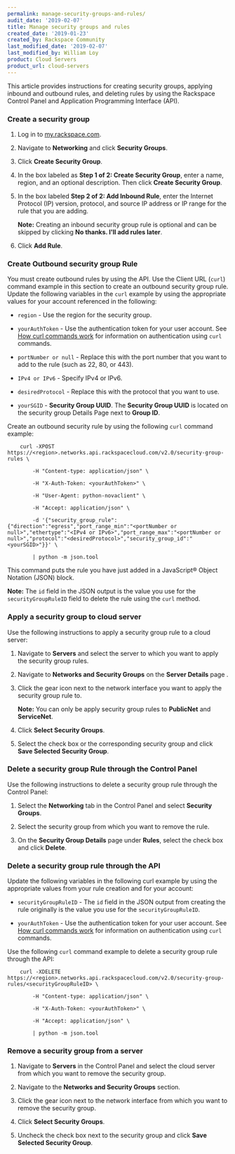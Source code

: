 ```yaml
---
permalink: manage-security-groups-and-rules/
audit_date: '2019-02-07'
title: Manage security groups and rules
created_date: '2019-01-23'
created_by: Rackspace Community
last_modified_date: '2019-02-07'
last_modified_by: William Loy
product: Cloud Servers
product_url: cloud-servers
---
```


This article provides instructions for creating security groups, applying inbound and outbound rules, and deleting rules by using the Rackspace Control Panel and Application Programming Interface (API).

### Create a security group

1. Log in to [my.rackspace.com](https://my.rackspace.com).

2.  Navigate to **Networking** and click **Security Groups**.

3.  Click **Create Security Group**.

4.  In the box labeled as **Step 1 of 2: Create Security Group**, enter a name, region, and an optional description. Then click **Create Security Group**.

5. In the box labeled **Step 2 of 2: Add Inbound Rule**, enter the Internet Protocol (IP) version, protocol, and source IP address or IP range for the rule that you are adding.

    **Note:** Creating an inbound security group rule is optional and can be skipped by clicking **No thanks. I'll add rules later**.

6. Click **Add Rule**.

### Create Outbound security group Rule

You must create outbound rules by using the API. Use the Client URL (`curl`) command example in this section to create an outbound security group rule. Update the following variables in the `curl` example by using the appropriate values for your account referenced in the following:

- `region` - Use the region for the security group.

- `yourAuthToken` - Use the authentication token for your user account. See [How curl commands work](https://developer.rackspace.com/docs/cloud-networks/v2/getting-started/send-request-ovw/#how-curl-commands-work) for information on authentication using `curl` commands.

- `portNumber or null` - Replace this with the port number that you want to add to the rule (such as 22, 80, or 443).

- `IPv4 or IPv6` - Specify IPv4 or IPv6.

- `desiredProtocol` - Replace this with the protocol that you want to use.

- `yourSGID` - **Security Group UUID**. The **Security Group UUID** is located on the security group Details Page next to **Group ID**.

Create an outbound security rule by using the following `curl` command example:

        curl -XPOST https://<region>.networks.api.rackspacecloud.com/v2.0/security-group-rules \

            -H "Content-type: application/json" \

            -H "X-Auth-Token: <yourAuthToken>" \

            -H "User-Agent: python-novaclient" \

            -H "Accept: application/json" \

            -d '{"security_group_rule":{"direction":"egress","port_range_min":"<portNumber or null>","ethertype":"<IPv4 or IPv6>","port_range_max":"<portNumber or null>","protocol":"<desiredProtocol>","security_group_id":"<yourSGID>"}}' \

            | python -m json.tool


This command puts the rule you have just added in a JavaScript&reg; Object Notation (JSON) block.

**Note:** The `id` field in the JSON output is the value you use for the `securityGroupRuleID` field to delete the rule using the `curl` method.

### Apply a security group to cloud server

Use the following instructions to apply a security group rule to a cloud server:

1. Navigate to **Servers** and select the server to which you want to apply the security group rules.

2. Navigate to **Networks and Security Groups** on the **Server Details** page .

3. Click the gear icon next to the network interface you want to apply the security group rule to.

    **Note:** You can only be apply security group rules to **PublicNet** and **ServiceNet**.

4. Click **Select Security Groups**.

5. Select the check box or the corresponding security group and click **Save Selected Security Group**.



### Delete a security group Rule through the Control Panel

Use the following instructions to delete a security group rule through the Control Panel:

1. Select the **Networking** tab in the Control Panel and select **Security Groups**.

2. Select the security group from which you want to remove the rule.

3. On the **Security Group Details** page under **Rules**, select the check box and click **Delete**.

### Delete a security group rule through the API

Update the following variables in the following curl example by using the appropriate values from your rule creation and for your account:

- `securityGroupRuleID` - The `id` field in the JSON output from creating the rule originally is the value you use for the `securityGroupRuleID`.

- `yourAuthToken` - Use the authentication token for your user account. See [How curl commands work](https://developer.rackspace.com/docs/cloud-networks/v2/getting-started/send-request-ovw/#how-curl-commands-work) for information on authentication using `curl` commands.

Use the following `curl` command example to delete a security group rule through the API:

        curl -XDELETE https://<region>.networks.api.rackspacecloud.com/v2.0/security-group-rules/<securityGroupRuleID> \

            -H "Content-type: application/json" \

            -H "X-Auth-Token: <yourAuthToken>" \

            -H "Accept: application/json" \

            | python -m json.tool

### Remove a security group from a server

1. Navigate to **Servers** in the Control Panel and select the cloud server from which you want to remove the security group.

2. Navigate to the **Networks and Security Groups** section.

3. Click the gear icon next to the network interface from which you want to remove the security group.

4. Click **Select Security Groups**.

5. Uncheck the check box next to the security group and click **Save Selected Security Group**.
